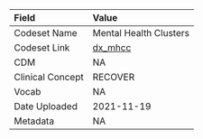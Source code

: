 |Field            |Value                  |
|:----------------|:----------------------|
|Codeset Name     |Mental Health Clusters |
|Codeset Link     |[dx_mhcc](https://github.com/PEDSnet/Variable-Dictionary/blob/main/condition/dx_mhcc.csv)|
|CDM              |NA                     |
|Clinical Concept |RECOVER                |
|Vocab            |NA                     |
|Date Uploaded    |2021-11-19             |
|Metadata         |NA                     |
